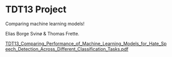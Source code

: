 # TDT13 Project

Comparing machine learning models! 

Elias Borge Svinø & Thomas Frette. 

[TDT13_Comparing_Performance_of_Machine_Learning_Models_for_Hate_Speech_Detection_Across_Different_Classification_Tasks.pdf](https://github.com/user-attachments/files/17693104/TDT13_Comparing_Performance_of_Machine_Learning_Models_for_Hate_Speech_Detection_Across_Different_Classification_Tasks.pdf)
